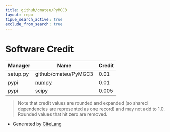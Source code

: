 ```yaml
---
title: github/cmateu/PyMGC3
layout: repo
tipue_search_active: true
exclude_from_search: true
---
```

# Software Credit

|Manager|Name|Credit|
|-------|----|------|
|setup.py|github/cmateu/PyMGC3|0.01|
|pypi|[numpy](https://www.numpy.org)|0.01|
|pypi|[scipy](https://www.scipy.org)|0.005|


> Note that credit values are rounded and expanded (so shared dependencies are represented as one record) and may not add to 1.0. Rounded values that hit zero are removed.


- Generated by [CiteLang](https://github.com/vsoch/citelang)

